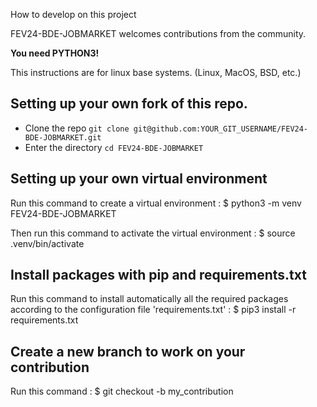 How to develop on this project

FEV24-BDE-JOBMARKET welcomes contributions from the community.

**You need PYTHON3!**

This instructions are for linux base systems. (Linux, MacOS, BSD, etc.)
## Setting up your own fork of this repo.

- Clone the repo `git clone git@github.com:YOUR_GIT_USERNAME/FEV24-BDE-JOBMARKET.git`
- Enter the directory `cd FEV24-BDE-JOBMARKET`

## Setting up your own virtual environment

Run this command to create a virtual environment :
$ python3 -m venv FEV24-BDE-JOBMARKET 

Then run this command to activate the virtual environment :
$ source .venv/bin/activate

## Install packages with pip and requirements.txt

Run this command to install automatically all the required packages according to the configuration file 'requirements.txt' :
$ pip3 install -r requirements.txt

## Create a new branch to work on your contribution

Run this command :
$ git checkout -b my_contribution